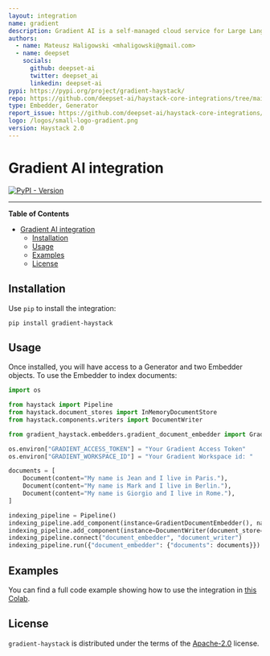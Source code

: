 ```yaml
---
layout: integration
name: gradient
description: Gradient AI is a self-managed cloud service for Large Language Models, offering fine-tuning and inference of open-source models and embeddings generation.
authors:
  - name: Mateusz Haligowski <mhaligowski@gmail.com>
  - name: deepset
    socials:
      github: deepset-ai
      twitter: deepset_ai
      linkedin: deepset-ai
pypi: https://pypi.org/project/gradient-haystack/
repo: https://github.com/deepset-ai/haystack-core-integrations/tree/main/integrations/gradient
type: Embedder, Generator
report_issue: https://github.com/deepset-ai/haystack-core-integrations/issues
logo: /logos/small-logo-gradient.png
version: Haystack 2.0
---
```

# Gradient AI integration

[![PyPI - Version](https://img.shields.io/pypi/v/gradient-haystack.svg)](https://pypi.org/project/gradient-haystack)

-----

**Table of Contents**

- [Gradient AI integration](#gradient-ai-integration)
  - [Installation](#installation)
  - [Usage](#usage)
  - [Examples](#examples)
  - [License](#license)

## Installation
Use `pip` to install the integration:

```console
pip install gradient-haystack
```
## Usage
Once installed, you will have access to a Generator and two Embedder objects. To use
the Embedder to index documents:

```python
import os

from haystack import Pipeline
from haystack.document_stores import InMemoryDocumentStore
from haystack.components.writers import DocumentWriter

from gradient_haystack.embedders.gradient_document_embedder import GradientDocumentEmbedder

os.environ["GRADIENT_ACCESS_TOKEN"] = "Your Gradient Access Token"
os.environ["GRADIENT_WORKSPACE_ID"] = "Your Gradient Workspace id: "

documents = [
    Document(content="My name is Jean and I live in Paris."),
    Document(content="My name is Mark and I live in Berlin."),
    Document(content="My name is Giorgio and I live in Rome."),
]

indexing_pipeline = Pipeline()
indexing_pipeline.add_component(instance=GradientDocumentEmbedder(), name="document_embedder")
indexing_pipeline.add_component(instance=DocumentWriter(document_store=InMemoryDocumentStore()), name="document_writer")
indexing_pipeline.connect("document_embedder", "document_writer")
indexing_pipeline.run({"document_embedder": {"documents": documents}})
```

## Examples
You can find a full code example showing how to use the integration in [this Colab](https://colab.research.google.com/drive/1kE_NAKKgZztQJMbgm2esyTVkAxlrpGtd#scrollTo=coE-fMtTJ-Pp).

## License

`gradient-haystack` is distributed under the terms of the [Apache-2.0](https://spdx.org/licenses/Apache-2.0.html) license.
